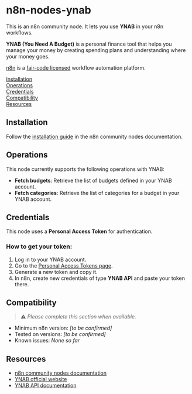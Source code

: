 # n8n-nodes-ynab

This is an n8n community node. It lets you use **YNAB** in your n8n workflows.

**YNAB (You Need A Budget)** is a personal finance tool that helps you manage your money by creating spending plans and understanding where your money goes.

[n8n](https://n8n.io/) is a [fair-code licensed](https://docs.n8n.io/reference/license/) workflow automation platform.

[Installation](#installation)  
[Operations](#operations)  
[Credentials](#credentials)  
[Compatibility](#compatibility)  
[Resources](#resources)

## Installation

Follow the [installation guide](https://docs.n8n.io/integrations/community-nodes/installation/) in the n8n community nodes documentation.

## Operations

This node currently supports the following operations with YNAB:

- **Fetch budgets**: Retrieve the list of budgets defined in your YNAB account.
- **Fetch categories**: Retrieve the list of categories for a budget in your YNAB account.

## Credentials

This node uses a **Personal Access Token** for authentication.

### How to get your token:

1. Log in to your YNAB account.
2. Go to the [Personal Access Tokens page](https://api.ynab.com/#personal-access-tokens).
3. Generate a new token and copy it.
4. In n8n, create new credentials of type **YNAB API** and paste your token there.

## Compatibility

> ⚠️ _Please complete this section when available._

- Minimum n8n version: _[to be confirmed]_
- Tested on versions: _[to be confirmed]_
- Known issues: _None so far_

## Resources

- [n8n community nodes documentation](https://docs.n8n.io/integrations/community-nodes/)
- [YNAB official website](https://www.ynab.com/)
- [YNAB API documentation](https://api.ynab.com/)

